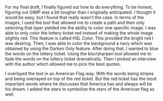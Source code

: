 For my final draft, I finally figured out how to do everything. To be honest, figuring out GIMP was a bit tougher than I originally anticipated. I thought it would be easy, but I found that really wasn't the case. In terms of the images, I used the tool that allowed me to create a path and then only selecting that layer yielded me the ability to color one specific image. I was able to only color the lottery ticket red instead of making the whole image slightly red. This feature is called HSL Color. This provided the bright red I was desiring. Then, I was able to color the background a navy which was obtained by using the Darken Only feature. After doing that, I wanted to blue the words on the lottery ticket. Using the blur/sharpen tool allowed me to fade the words on the lottery ticket dramatically. Then I picked an interview with the author which allowed me to pick the best quotes. 

I overlayed the text in an American Flag way. With the words being stripes and being overlayed on top of the red ticket. But the red ticket has the most important words where he discusses that America has and always will be his dream. I added the stars to symbolize the stars of the American flag as well.
